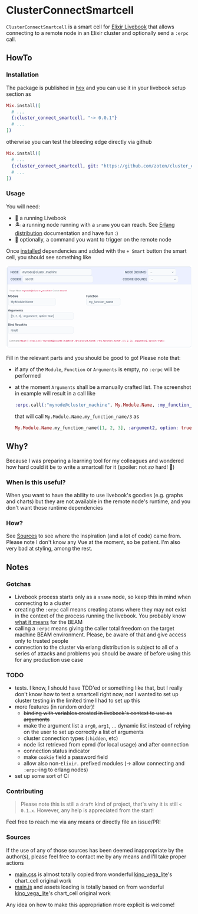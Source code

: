 # ClusterConnectSmartcell

`ClusterConnectSmartcell` is a smart cell for [Elixir Livebook](https://livebook.dev) that allows
connecting to a remote node in an Elixir cluster and optionally send a `:erpc` call.

## HowTo

### Installation

The package is published in [hex](https://hex.pm/) and you can use it in your livebook setup section as

``` elixir
Mix.install([
  # ...
  {:cluster_connect_smartcell, "~> 0.0.1"}
  # ...
])
```

otherwise you can test the bleeding edge directly via github

``` elixir
Mix.install([
  # ...
  {:cluster_connect_smartcell, git: "https://github.com/zoten/cluster_connect_smartcell", ref: "master"}
  # ...
])
```

### Usage

You will need:

 * 📖 a running Livebook
 * 🏝️ a running node running with a `sname` you can reach. See [Erlang distribution](https://www.erlang.org/doc/reference_manual/distributed.html) documentation and have fun :)
 * 🥋 optionally, a command you want to trigger on the remote node 
  
Once [installed](#install) dependencies and added with the `+ Smart` button the smart cell, you should see something like

![Screenshot](./assets/smart-cell.png)

Fill in the relevant parts and you should be good to go! Please note that:

 * if any of the `Module`, `Function` or `Arguments` is empty, no `:erpc` will be performed
 * at the moment `Arguments` shall be a manually crafted list. The screenshot in example will result in a call like

    ``` elixir
    :erpc.call(:"mynode@cluster_machine", My.Module.Name, :my_function_name, [[1, 2, 3], :argument2, option: true])
    ```
  
    that will call `My.Module.Name.my_function_name/3` as

    ``` elixir
    My.Module.Name.my_function_name([1, 2, 3], :argument2, option: true)
    ```

## Why?

Because I was preparing a learning tool for my colleagues and wondered how hard could it be to 
write a smartcell for it (spoiler: not *so* hard! 🚀)

### When is this useful?

When you want to have the ability to use livebook's goodies (e.g. graphs and charts) but they are not available in the remote node's runtime, and you don't want those runtime dependencies

### How?

See [Sources](#sources) to see where the inspiration (and a lot of code) came from.
Please note I don't know any Vue at the moment, so be patient. I'm also very bad at styling, among the rest.

## Notes

### Gotchas

 * Livebook process starts only as a `sname` node, so keep this in mind when connecting to a cluster
 * creating the `:erpc` call means creating atoms where they may not exist in the context of the process running the livebook. You probably know [what it means](https://www.erlang.org/doc/efficiency_guide/advanced.html) for the BEAM
 * calling a `:erpc` means giving the caller total freedom on the target machine BEAM environment. Please, be aware of that and give access only to trusted people
 * connection to the cluster via erlang distribution is subject to all of a series of attacks and problems you should be aware of before using this for any production use case

### TODO

 * tests. I know, I should have TDD'ed or something like that, but I really don't know how to test a smartcell right now, nor I wanted to set up cluster testing   in the limited time I had to set up this
 * more features (in random order)!
    * ~~binding with variables created in livebook's context to use as arguments~~
    * make the argument list a `arg0`, `arg1`, ... dynamic list instead of relying on the user to set up correctly a list of arguments
    * cluster connection types (`:hidden`, etc)
    * node list retrieved from epmd (for local usage) and after connection
    * connection status indicator
    * make `cookie` field a password field
    * allow also non-`Elixir.` prefixed modules (-> allow connecting and `:erpc`-ing to erlang nodes)
 * set up some sort of CI

### Contributing

> Please note this is still a `draft` kind of project, that's why it is still `< 0.1.x`. However, any help is appreciated from the start!

Feel free to reach me via any means or directly file an issue/PR!
### Sources

If the use of any of those sources has been deemed inappropriate by the author(s), please feel free to contact me by any means and I'll take proper actions

 * [main.css](./lib/assets/cluster_connect_smartcell/main.css) is almost totally copied from wonderful [kino_vega_lite](https://github.com/livebook-dev/kino_vega_lite/blob/02d9220f1c82e2e1848f15a800d187a50c2fdc02/lib/assets/chart_cell/main.css)'s chart_cell original work
 * [main.js](./lib/assets/cluster_connect_smartcell/main.js) and assets loading is totally based on from wonderful [kino_vega_lite](https://github.com/livebook-dev/kino_vega_lite/blob/02d9220f1c82e2e1848f15a800d187a50c2fdc02/lib/assets/chart_cell/main.js)'s chart_cell original work

Any idea on how to make this appropriation more explicit is welcome!
